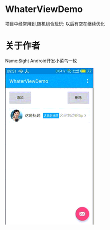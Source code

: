 # WhaterViewDemo
项目中经常用到,随机组合玩玩:
以后有空在继续优化
# 关于作者
Name:Sight 
Android开发小菜鸟一枚



![image](https://github.com/sight-wxc/WhaterViewDemo/blob/master/waterdemo.gif ) 
